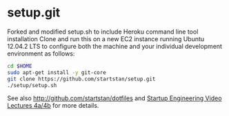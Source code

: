 setup.git
=========
Forked and modified setup.sh to include Heroku command line tool installation
Clone and run this on a new EC2 instance running Ubuntu 12.04.2 LTS to
configure both the machine and your individual development environment as
follows:

```sh
cd $HOME
sudo apt-get install -y git-core
git clone https://github.com/startstan/setup.git
./setup/setup.sh   
```

See also http://github.com/startstan/dotfiles and
[Startup Engineering Video Lectures 4a/4b](https://class.coursera.org/startup-001/lecture/index)
for more details.





